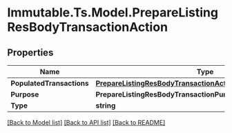 # Immutable.Ts.Model.PrepareListingResBodyTransactionAction

## Properties

Name | Type | Description | Notes
------------ | ------------- | ------------- | -------------
**PopulatedTransactions** | [**PrepareListingResBodyTransactionActionPopulatedTransactions**](PrepareListingResBodyTransactionActionPopulatedTransactions.md) |  | [optional] 
**Purpose** | **PrepareListingResBodyTransactionPurpose** |  | [optional] 
**Type** | **string** |  | 

[[Back to Model list]](../README.md#documentation-for-models) [[Back to API list]](../README.md#documentation-for-api-endpoints) [[Back to README]](../README.md)

